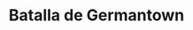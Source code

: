 ﻿---
title: "Batalla de Germantown"
permalink: periodes_939.html
layout: periode
dataInici: 1777-10-04
sidebar: periodes
pares:
  - 509:
    title: "Guerra de Independencia de los Estados Unidos"
    dataInici: "(1775-04-19)"
    dataFi: "(1783-09-03)"

fills:
jocsPrincipals:
  - title: "Germantown"
    bggId: 43526
    dataInici: 
    dataFi: 

jocsEscenaris:
jocsEpoca:
  - title: "Postcard from the Revolution"
    bggId: 18023
    escenari: "Germantown"
    dataInici: 
    dataFi: 

  - title: "Brandywine & Germantown"
    bggId: 11166
    escenari: "Germantown"
    dataInici: 
    dataFi: 

  - title: "Rebels & Redcoats: Volume I"
    bggId: 6885
    escenari: "Germantown"
    dataInici: 
    dataFi: 

jocsEpocaEscenaris:
---

